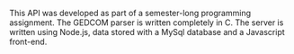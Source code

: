 This API was developed as part of a semester-long programming assignment. The GEDCOM parser is written completely in C. The server is written using Node.js, data stored with a MySql database and a Javascript front-end.
